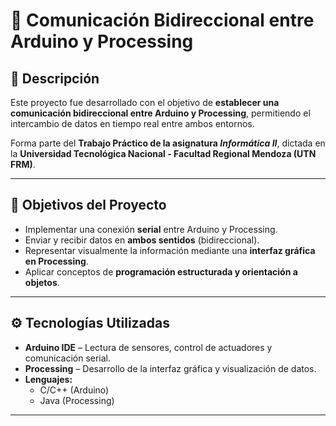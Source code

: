 # 🔄 Comunicación Bidireccional entre Arduino y Processing

## 📘 Descripción

Este proyecto fue desarrollado con el objetivo de **establecer una comunicación bidireccional entre Arduino y Processing**, permitiendo el intercambio de datos en tiempo real entre ambos entornos.

Forma parte del **Trabajo Práctico de la asignatura _Informática II_**, dictada en la **Universidad Tecnológica Nacional - Facultad Regional Mendoza (UTN FRM)**.

---

## 🧠 Objetivos del Proyecto

- Implementar una conexión **serial** entre Arduino y Processing.  
- Enviar y recibir datos en **ambos sentidos** (bidireccional).  
- Representar visualmente la información mediante una **interfaz gráfica en Processing**.  
- Aplicar conceptos de **programación estructurada y orientación a objetos**.

---

## ⚙️ Tecnologías Utilizadas

- **Arduino IDE** – Lectura de sensores, control de actuadores y comunicación serial.  
- **Processing** – Desarrollo de la interfaz gráfica y visualización de datos.  
- **Lenguajes:**  
  - C/C++ (Arduino)  
  - Java (Processing)  

---

